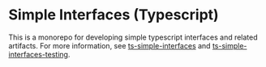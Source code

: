Simple Interfaces (Typescript)
===========================================================================

This is a monorepo for developing simple typescript interfaces and related artifacts. For more
information, see [ts-simple-interfaces](packages/ts-simple-interfaces/) and
[ts-simple-interfaces-testing](packages/ts-simple-interfaces-testing/).
